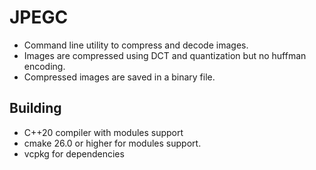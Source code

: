 # JPEGC
* Command line utility to compress and decode images.
* Images are compressed using DCT and quantization but no huffman encoding.
* Compressed images are saved in a binary file.
## Building
* C++20 compiler with modules support
* cmake 26.0 or higher for modules support.
* vcpkg for dependencies
